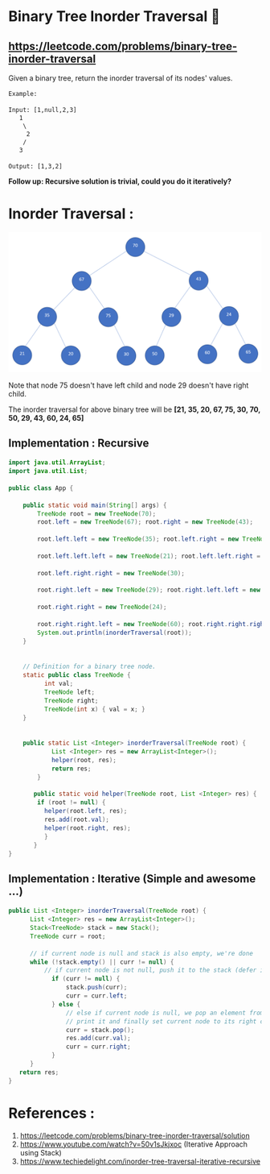 # Binary Tree Inorder Traversal 🌲
## https://leetcode.com/problems/binary-tree-inorder-traversal
Given a binary tree, return the inorder traversal of its nodes' values.

```
Example:

Input: [1,null,2,3]
   1
    \
     2
    /
   3

Output: [1,3,2]
```
**Follow up: Recursive solution is trivial, could you do it iteratively?**

# Inorder Traversal :
![Binary Tree](binary-tree.PNG?raw=true "Binary Tree")

Note that node 75 doesn't have left child and node 29 doesn't have right child.

The inorder traversal for above binary tree will be **[21, 35, 20, 67, 75, 30, 70, 50, 29, 43, 60, 24, 65]**

## Implementation : Recursive

```java
import java.util.ArrayList;
import java.util.List;

public class App {

	public static void main(String[] args) {
		TreeNode root = new TreeNode(70);
		root.left = new TreeNode(67); root.right = new TreeNode(43);
		
		root.left.left = new TreeNode(35); root.left.right = new TreeNode(75); 
		
		root.left.left.left = new TreeNode(21); root.left.left.right = new TreeNode(20);
		
		root.left.right.right = new TreeNode(30);
		
		root.right.left = new TreeNode(29); root.right.left.left = new TreeNode(50);
		
		root.right.right = new TreeNode(24); 
		
		root.right.right.left = new TreeNode(60); root.right.right.right = new TreeNode(65);
		System.out.println(inorderTraversal(root));
	}
	
	
	// Definition for a binary tree node.
	static public class TreeNode {
	      int val;
	      TreeNode left;
	      TreeNode right;
	      TreeNode(int x) { val = x; }
	}
	 
	
	public static List <Integer> inorderTraversal(TreeNode root) {
            List <Integer> res = new ArrayList<Integer>();
            helper(root, res);
            return res;
        }

       public static void helper(TreeNode root, List <Integer> res) {
	    if (root != null) {
		  helper(root.left, res);
		  res.add(root.val);
		  helper(root.right, res);
	      }
       }
}

```
## Implementation : Iterative (Simple and awesome ...)

```java
public List <Integer> inorderTraversal(TreeNode root) {
      List <Integer> res = new ArrayList<Integer>();
      Stack<TreeNode> stack = new Stack();
      TreeNode curr = root;

      // if current node is null and stack is also empty, we're done
      while (!stack.empty() || curr != null) {
          // if current node is not null, push it to the stack (defer it)and move to its left child
            if (curr != null) {
                stack.push(curr);
                curr = curr.left;
            } else {
                // else if current node is null, we pop an element from stack,
                // print it and finally set current node to its right child
                curr = stack.pop();
                res.add(curr.val);
                curr = curr.right;
            }
      }
   return res;
}
```

# References :
1. https://leetcode.com/problems/binary-tree-inorder-traversal/solution
2. https://www.youtube.com/watch?v=50v1sJkjxoc (Iterative Approach using Stack)
3. https://www.techiedelight.com/inorder-tree-traversal-iterative-recursive

